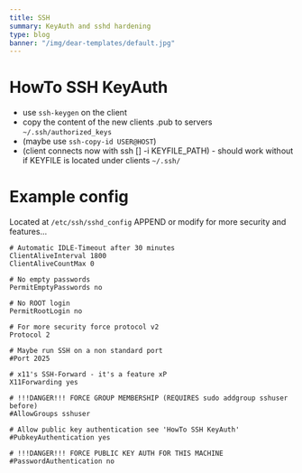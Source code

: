 ```yaml
---
title: SSH
summary: KeyAuth and sshd hardening
type: blog
banner: "/img/dear-templates/default.jpg"
---
```


# HowTo SSH KeyAuth #
* use `ssh-keygen` on the client
* copy the content of the new clients .pub to servers `~/.ssh/authorized_keys`
* (maybe use `ssh-copy-id USER@HOST`)
* (client connects now with ssh [] -i KEYFILE_PATH) - should work without if KEYFILE is located under clients `~/.ssh/`

# Example config #
Located at `/etc/ssh/sshd_config`
APPEND or modify for more security and features...
```
# Automatic IDLE-Timeout after 30 minutes
ClientAliveInterval 1800
ClientAliveCountMax 0

# No empty passwords
PermitEmptyPasswords no

# No ROOT login
PermitRootLogin no

# For more security force protocol v2
Protocol 2

# Maybe run SSH on a non standard port
#Port 2025

# x11's SSH-Forward - it's a feature xP
X11Forwarding yes

# !!!DANGER!!! FORCE GROUP MEMBERSHIP (REQUIRES sudo addgroup sshuser before)
#AllowGroups sshuser

# Allow public key authentication see 'HowTo SSH KeyAuth'
#PubkeyAuthentication yes

# !!!DANGER!!! FORCE PUBLIC KEY AUTH FOR THIS MACHINE
#PasswordAuthentication no
```
